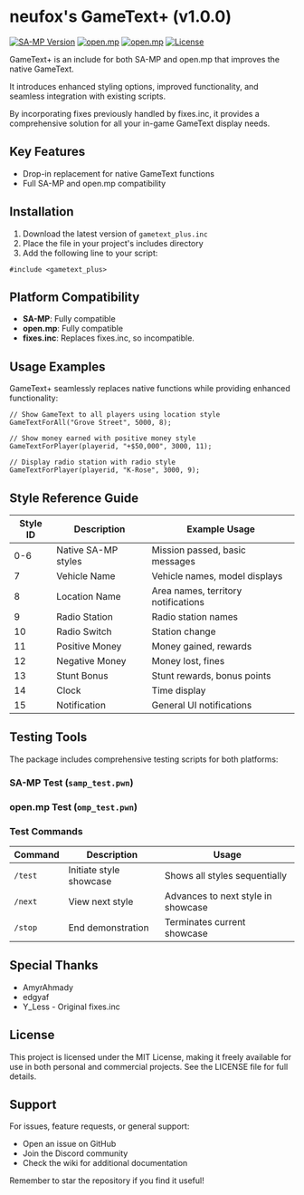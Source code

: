 # neufox's GameText+ (v1.0.0)

[![SA-MP Version](https://img.shields.io/badge/SA--MP-✓-green.svg)](https://www.sa-mp.mp/)
[![open.mp](https://img.shields.io/badge/open.mp-✔-green.svg)](https://www.open.mp/)
[![open.mp](https://img.shields.io/badge/fixes.inc-🗙-red.svg)](https://github.com/pawn-lang/sa-mp-fixes)
[![License](https://img.shields.io/badge/License-MIT-blue.svg)](LICENSE)

GameText+ is an include for both SA-MP and open.mp that improves the native GameText. 

It introduces enhanced styling options, improved functionality, and seamless integration with existing scripts.

By incorporating fixes previously handled by fixes.inc, it provides a comprehensive solution for all your in-game GameText display needs.

## Key Features

- Drop-in replacement for native GameText functions
- Full SA-MP and open.mp compatibility

## Installation

1. Download the latest version of `gametext_plus.inc`
2. Place the file in your project's includes directory
3. Add the following line to your script:

```pawn
#include <gametext_plus>
```

## Platform Compatibility

- **SA-MP**: Fully compatible
- **open.mp**: Fully compatible
- **fixes.inc**: Replaces fixes.inc, so incompatible.

## Usage Examples

GameText+ seamlessly replaces native functions while providing enhanced functionality:

```pawn
// Show GameText to all players using location style
GameTextForAll("Grove Street", 5000, 8);

// Show money earned with positive money style
GameTextForPlayer(playerid, "+$50,000", 3000, 11);

// Display radio station with radio style
GameTextForPlayer(playerid, "K-Rose", 3000, 9);

```

## Style Reference Guide

| Style ID | Description | Example Usage |
|----------|-------------|---------------|
| 0-6 | Native SA-MP styles | Mission passed, basic messages |
| 7 | Vehicle Name | Vehicle names, model displays |
| 8 | Location Name | Area names, territory notifications |
| 9 | Radio Station | Radio station names |
| 10 | Radio Switch | Station change |
| 11 | Positive Money | Money gained, rewards |
| 12 | Negative Money | Money lost, fines |
| 13 | Stunt Bonus | Stunt rewards, bonus points |
| 14 | Clock | Time display |
| 15 | Notification | General UI notifications |

## Testing Tools

The package includes comprehensive testing scripts for both platforms:

### SA-MP Test (`samp_test.pwn`)
### open.mp Test (`omp_test.pwn`)

### Test Commands

| Command | Description | Usage |
|---------|-------------|--------|
| `/test` | Initiate style showcase | Shows all styles sequentially |
| `/next` | View next style | Advances to next style in showcase |
| `/stop` | End demonstration | Terminates current showcase |

## Special Thanks

- AmyrAhmady
- edgyaf
- Y_Less - Original fixes.inc

## License

This project is licensed under the MIT License, making it freely available for use in both personal and commercial projects. See the LICENSE file for full details.

## Support

For issues, feature requests, or general support:
- Open an issue on GitHub
- Join the Discord community
- Check the wiki for additional documentation

Remember to star the repository if you find it useful!
